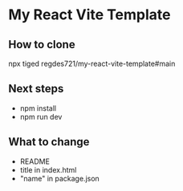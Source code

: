 # My React Vite Template

## How to clone

npx tiged regdes721/my-react-vite-template#main <new-project-name>

## Next steps

- npm install
- npm run dev

## What to change

- README
- title in index.html
- "name" in package.json
